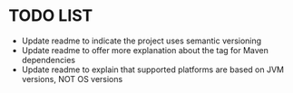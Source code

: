 # TODO LIST

- Update readme to indicate the project uses semantic versioning
- Update readme to offer more explanation about the <optional> tag for Maven dependencies
- Update readme to explain that supported platforms are based on JVM versions, NOT OS versions